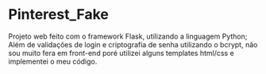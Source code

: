 # Pinterest_Fake

Projeto web feito com o framework Flask, utilizando a linguagem Python;
Além de validações de login e criptografia de senha utilizando o bcrypt, não sou muito fera em front-end poré utilizei alguns templates html/css e implementei o meu código.

